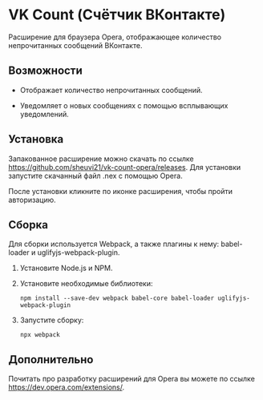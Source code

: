# VK Count (Счётчик ВКонтакте)

Расширение для браузера Opera, отображающее количество непрочитанных сообщений ВКонтакте.

## Возможности

* Отображает количество непрочитанных сообщений.

* Уведомляет о новых сообщениях с помощью всплывающих уведомлений.

## Установка

Запакованное расширение можно скачать по ссылке https://github.com/sheuvi21/vk-count-opera/releases. Для установки запустите скачанный файл .nex с помощью Opera.

После установки кликните по иконке расширения, чтобы пройти авторизацию.

## Сборка

Для сборки используется Webpack, а также плагины к нему: babel-loader и uglifyjs-webpack-plugin.

1. Установите Node.js и NPM.

2. Установите необходимые библиотеки:

   `npm install --save-dev webpack babel-core babel-loader uglifyjs-webpack-plugin`

3. Запустите сборку:

   `npx webpack`

## Дополнительно

Почитать про разработку расширений для Opera вы можете по ссылке https://dev.opera.com/extensions/.
